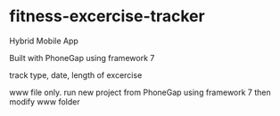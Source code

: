 # fitness-excercise-tracker

Hybrid Mobile App

Built with PhoneGap using framework 7

track type, date, length of excercise

www file only. run new project from PhoneGap using framework 7 then modify www folder 
